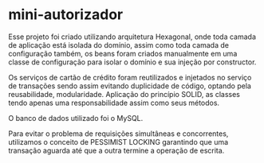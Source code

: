 # mini-autorizador

Esse projeto foi criado utilizando arquitetura Hexagonal, onde toda camada de aplicação está isolada do domínio, assim como toda camada de configuração também, os beans foram criados manualmente em uma classe de configuração para isolar o domínio e sua injeção por constructor.

Os serviços de cartão de crédito foram reutilizados e injetados no serviço de transações sendo assim evitando duplicidade de código, optando pela reusabilidade, modularidade. Aplicação do princípio SOLID, as classes tendo apenas uma responsabilidade assim como seus métodos.

O banco de dados utilizado foi o MySQL.

Para evitar o problema de requisições simultâneas e concorrentes, utilizamos o conceito de PESSIMIST LOCKING garantindo que uma transação aguarda até que a outra termine a operação de escrita.
